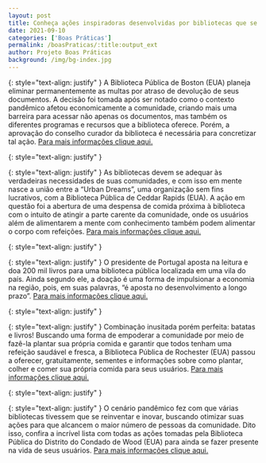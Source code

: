 ```yaml
---
layout: post
title: Conheça ações inspiradoras desenvolvidas por bibliotecas que se adaptaram às necessidades de sua comunidade
date: 2021-09-10
categories: ['Boas Práticas']
permalink: /boasPraticas/:title:output_ext
author: Projeto Boas Práticas
background: /img/bg-index.jpg
---
```

{: style="text-align: justify" }
A Biblioteca Pública de Boston (EUA) planeja eliminar permanentemente as multas por atraso de devolução de seus documentos. A decisão foi tomada após ser notado como o contexto pandêmico afetou economicamente a comunidade, criando mais uma barreira para acessar não apenas os documentos, mas também os diferentes programas e recursos que a biblioteca oferece. Porém, a aprovação do conselho curador da biblioteca é necessária para concretizar tal ação.
[Para mais informações clique aqui.](https://www.boston.com/news/local-news/2021/04/14/boston-public-library-eliminating-late-fines?s_campaign=bcom%3Asocialflow%3Afacebook)

{: style="text-align: justify" }


{: style="text-align: justify" }
As bibliotecas devem se adequar às verdadeiras necessidades de suas comunidades, e com isso em mente nasce a união entre a “Urban Dreams”, uma organização sem fins lucrativos, com a Biblioteca Pública de Ceddar Rapids (EUA). A ação em questão foi a abertura de uma despensa de comida próxima à biblioteca com o intuito de atingir a parte carente da comunidade, onde os usuários além de alimentarem a mente com conhecimento também podem alimentar o corpo com refeições.
[Para mais informações clique aqui.](https://www.thegazette.com/news/urban-dreams-opens-food-pantry-at-cedar-rapids-ladd-library/)

{: style="text-align: justify" }


{: style="text-align: justify" }
O presidente de Portugal aposta na leitura e doa 200 mil livros para uma biblioteca pública localizada em uma vila do país. Ainda segundo ele, a doação é uma forma de impulsionar a economia na região, pois, em suas palavras, “é aposta no desenvolvimento a longo prazo”.
[Para mais informações clique aqui.](https://notaterapia.com.br/2021/04/16/presidente-de-portugal-doa-200-mil-livros-para-a-biblioteca-de-uma-vila-e-impulsiona-a-economia/)

{: style="text-align: justify" }


{: style="text-align: justify" }
Combinação inusitada porém perfeita: batatas e livros! Buscando uma forma de empoderar a comunidade por meio de fazê-la plantar sua própria comida e garantir que todos tenham uma refeição saudável e fresca, a Biblioteca Pública de Rochester (EUA) passou a oferecer, gratuitamente, sementes e informações sobre como plantar, colher e comer sua própria comida para seus usuários.
[Para mais informações clique aqui.](https://krocnews.com/can-you-check-potatoes-out-of-the-rochester-public-library-yep/?utm_source=tsmclip&utm_medium=referral)

{: style="text-align: justify" }


{: style="text-align: justify" }
O cenário pandêmico fez com que várias bibliotecas tivessem que se reinventar e inovar, buscando otimizar suas ações para que alcancem o maior número de pessoas da comunidade. Dito isso, confira a incrível lista com todas as ações tomadas pela Biblioteca Pública do Distrito do Condado de Wood (EUA) para ainda se fazer presente na vida de seus usuários.
[Para mais informações clique aqui.](https://www.sent-trib.com/news/library-unleashes-creativity-new-pandemic-initiatives-are-here-to-stay/article_bf108596-a10d-11eb-ae10-270462054bf6.html#utm_campaign=blox&utm_source=twitter&utm_medium=social)
